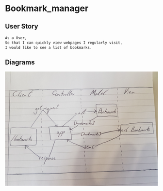 # Bookmark_manager

User Story
----------

```
As a User,
So that I can quickly view webpages I regularly visit,
I would like to see a list of bookmarks.
```

Diagrams
--------
<img src="./20180924_143120.jpg" />
